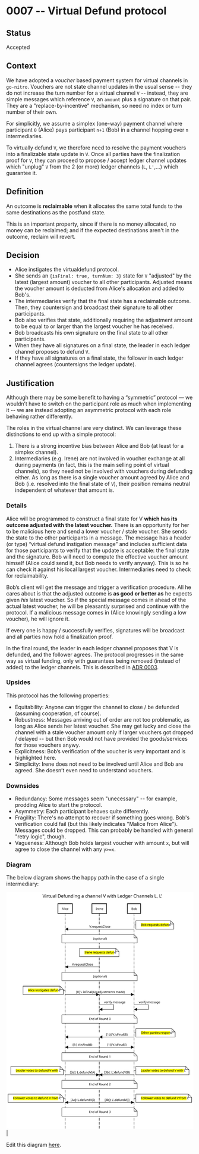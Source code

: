 # 0007 -- Virtual Defund protocol

## Status

Accepted

## Context

We have adopted a _voucher_ based payment system for virtual channels in `go-nitro`. Vouchers are not state channel updates in the usual sense -- they do not increase the turn number for a virtual channel `V` -- instead, they are simple messages which reference `V`, an `amount` plus a signature on that pair. They are a "replace-by-incentive" mechanism, so need no index or turn number of their own.

For simplicitly, we assume a simplex (one-way) payment channel where participant `0` (Alice) pays participant `n+1` (Bob) in a channel hopping over `n` intermediaries.

To virtually defund `V`, we therefore need to resolve the payment vouchers into a finalizable state update in `V`. Once all parties have the finalization proof for `V`, they can proceed to propose / accept ledger channel updates which "unplug" `V` from the 2 (or more) ledger channels (`L`, `L'`,...) which guarantee it.

## Definition

An outcome is **reclaimable** when it allocates the same total funds to the same destinations as the postfund state.

This is an important property, since if there is no money allocated, no money can be reclaimed; and if the expected destinations aren't in the outcome, reclaim will revert.

## Decision

- Alice instigates the virtualdefund protocol.
- She sends an `{isFinal: true, turnNum: 3}` state for `V` "adjusted" by the latest (largest amount) voucher to all other participants. Adjusted means the voucher amount is deducted from Alice's allocation and added to Bob's.
- The intermediaries verify that the final state has a reclaimable outcome. Then, they countersign and broadcast their signature to all other participants.
- Bob also verifies that state, additionally requiring the adjustment amount to be equal to or larger than the largest voucher he has received.
- Bob broadcasts his own signature on the final state to all other participants.
- When they have all signatures on a final state, the leader in each ledger channel proposes to defund `V`.
- If they have all signatures on a final state, the follower in each ledger channel agrees (countersigns the ledger update).

## Justification

Although there may be some benefit to having a “symmetric” protocol — we wouldn’t have to switch on the participant role as much when implementing it -- we are instead adopting an asymmetric protocol with each role behaving rather differently.

The roles in the virtual channel are very distinct. We can leverage these distinctions to end up with a simple protocol:

1. There is a strong incentive bias between Alice and Bob (at least for a simplex channel).
2. Intermediaries (e.g. Irene) are not involved in voucher exchange at all during payments (in fact, this is the main selling point of virtual channels), so they need not be involved with vouchers during defunding either. As long as there is a single voucher amount agreed by Alice and Bob (i.e. resolved into the final state of `V`), their position remains neutral independent of whatever that amount is.

### Details

Alice will be programmed to construct a final state for V **which has its outcome adjusted with the latest voucher.** There is an opportunity for her to be malicious here and send a lower voucher / stale voucher. She sends the state to the other participants in a message. The message has a header (or type) “virtual defund instigation message” and includes sufficient data for those participants to verify that the update is acceptable: the final state and the signature. Bob will need to compute the effective voucher amount himself (Alice could send it, but Bob needs to verify anyway). This is so he can check it against his local largest voucher. Intermediaries need to check for reclaimability.

Bob’s client will get the message and trigger a verification procedure. All he cares about is that the adjusted outcome is **as good or better as** he expects given _his_ latest voucher. So if the special message comes in ahead of the actual latest voucher, he will be pleasantly surprised and continue with the protocol. If a malicious message comes in (Alice knowingly sending a low voucher), he will ignore it.

If every one is happy / successfully verifies, signatures will be broadcast and all parties now hold a finalization proof.

In the final round, the leader in each ledger channel proposes that V is defunded, and the follower agrees. The protocol progresses in the same way as virtual funding, only with guarantees being removed (instead of added) to the ledger channels. This is described in [ADR 0003](./0003-consensus-ledger-channels.md).

### Upsides

This protocol has the following properties:

- Equitability: Anyone can trigger the channel to close / be defunded (assuming cooperation, of course).
- Robustness: Messages arriving out of order are not too problematic, as long as Alice sends her latest voucher. She may get lucky and close the channel with a stale voucher amount only if larger vouchers got dropped / delayed -- but then Bob would not have provided the goods/services for those vouchers anywy.
- Explicitness: Bob’s verification of the voucher is very important and is highlighted here.
- Simplicity: Irene does not need to be involved until Alice and Bob are agreed. She doesn’t even need to understand vouchers.

### Downsides

- Redundancy: Some messages seem "unecessary" -- for example, prodding Alice to start the protocol.
- Asymmetry: Each participant behaves quite differently.
- Fragility: There's no attempt to recover if something goes wrong. Bob's verification could fail (but this likely indicates "Malice from Alice"). Messages could be dropped. This can probably be handled with general "retry logic", though.
- Vagueness: Although Bob holds largest voucher with amount `x`, but will agree to close the channel with any `y>=x`.

### Diagram

The below diagram shows the happy path in the case of a single intermediary:

![Virtual Defunding Sequence Diagram](./virtual-defunding.svg)|

Edit this diagram [here](https://sequencediagram.org/index.html#initialData=C4S2BsFMAIDUQE7AK4ENzQCKQGbIHYAmI+A5tKtAMYAWq++kGs0A7mDdADKSGmQJoAYToMmAZ24AabgHIAUPIAOqJCCogV+YNABEAQXDrIuipP3LVoDVp26AkgkiNTqSfctqb9OwCEA9gBGrpK+iioI6FDg8vj+wDAIIKQ0Ov440L7QAFzQADyBqFQA1qQI-gSE2QDEAJ5M4P6sAHwBgdBOAI7IkOLAkoS4lfK+ALTN+rmwAHRdPX1CjeKQnlFM0Ok4sfEw-gBuAtD6Ur65ABT+SqD++OgAlIpxCRsHgvY5+YUlZRVENfXgRotRzORKQbq9frQQZ4IirQFMeT2caTOCzcHzYCLfzLeHRDY4LZPXavI4nc6Xa63cAPPGI4nQKA4NIZfQfApFUrlSr-BpNCZGKgwEh9ZKoBIDIZw-TjU7QADaAAYALpokDiABiJHQZ30d2gZ1QhAAVsg+gBbZxQ81GyAPCJrDCbEay3KvEA4WrQS3icSofjbZ77Q7HOUAUSIBOgACVfoRoIrwqpHYHEslUlGsrkOd9uX86nyWm1oDh-AhWKpCJIcNqMOJki7mvZcvKAIyqmbqrXU3Une3JhFOwmpl4h8nQCPx9IxuPQVuKEfBt7sr5cuO8wH8kGMaCBcpGqhuKE16nQeukOkxZETFsAJlQHemXdrZ3sD2vcvlt8Cj+fPbfl4EkSOyjoIoa5JOUaxpU0C3gugEjkyLJHCunI-DyBabi0PC2oIew7JIwD+NCUrxiw7DAJwXDyDKTYtgAzA+uRcNMMKVLAuoPGMdEKvRP7MbIrGkRxvgPAySQpMhWafGheZVJhQLNDhgx4QR0BESRsJkWwHByIBzqLqS4ETpG07QZG9FJpEg6IbgyFstmq7ofmAKKRq-hYYc+ESupxFsZGLA4OU5rcEiKItgALEx3BCVpHEAeJ6ZSahubrgp-LuZ5qk+Rp-naUF-ghVwCgfpF-FyLF7Gvv21n4s6DJLmS4amRk5nxhFQA).
